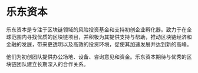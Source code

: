 # 乐东资本

乐东资本是专注于区块链领域的风险投资基金和支持初创企业孵化器。致力于在全球范围内寻找优质的区块链项目，并积极为其提供支持与帮助，推动区块链经济和金融的发展，带来更透明以及高效的投资环境，促使其加速发展并达到新的高峰。

他们为初创团队提供办公场地、设备、咨询意见和资金。乐东资本期待与优秀的区块链团队建立长期深入的合作关系。
